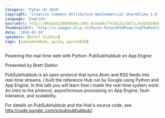 ```yaml
---
Category: 'PyCon US 2010'
Copyright: 'Creative Commons Attribution-NonCommercial-ShareAlike 3.0'
Language: 'English'
SourceUrl: http://05d2db1380b6504cc981-8cbed8cf7e3a131cd8f1c3e383d10041.r93.cf2.rackcdn.com/pycon-us-2010/272_powering-the-real-time-web-with-python-pubsubhubbub-on-app-engine-173.m4v
ThumbnailUrl: 'http://a.images.blip.tv/Pycon-PyCon2010PoweringTheRealtimeWebWithPythonPubSubHubbubOn236-232.jpg'
date: '2010-02-19'
speakers: [Brett Slatkin]
tags: [pubsubhubbub, pycon, pycon2010]
---
```

Powering the real-time web with Python: PubSubHubbub on App Engine

  
Presented by Brett Slatkin

  
PubSubHubbub is an open protocol that turns Atom and RSS feeds into real-time
streams. I built the reference Hub run by Google using Python and App Engine.
In this talk you will learn how I made the real-time system work: An intro to
the protocol, asynchronous processing on App Engine, fault-tolerance, and
scalability.

  
For details on PubSubHubbub and the Hub's source code, see [http://code.google
.com/p/pubsubhubbub/](http://code.google.com/p/pubsubhubbub/).

